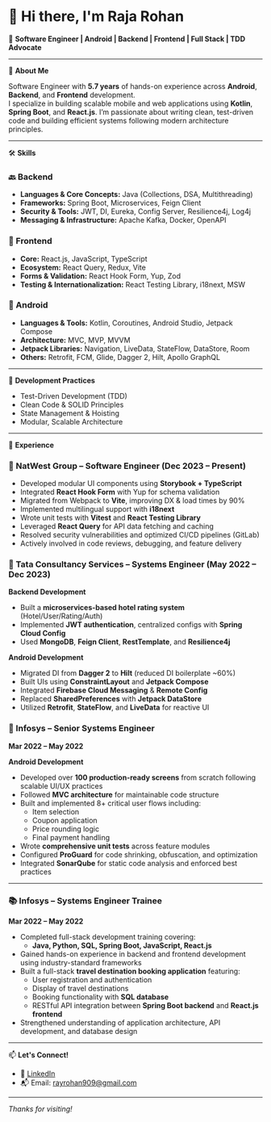 # 👋 Hi there, I'm Raja Rohan

🎯 **Software Engineer | Android | Backend | Frontend | Full Stack | TDD Advocate**

---

💼 **About Me**

Software Engineer with **5.7 years** of hands-on experience across **Android**, **Backend**, and **Frontend** development.  
I specialize in building scalable mobile and web applications using **Kotlin**, **Spring Boot**, and **React.js**. I’m passionate about writing clean, test-driven code and building efficient systems following modern architecture principles.

---

🛠️ **Skills**

### 🔙 Backend
- **Languages & Core Concepts:** Java (Collections, DSA, Multithreading)
- **Frameworks:** Spring Boot, Microservices, Feign Client
- **Security & Tools:** JWT, DI, Eureka, Config Server, Resilience4j, Log4j
- **Messaging & Infrastructure:** Apache Kafka, Docker, OpenAPI

### 🎨 Frontend
- **Core:** React.js, JavaScript, TypeScript  
- **Ecosystem:** React Query, Redux, Vite  
- **Forms & Validation:** React Hook Form, Yup, Zod  
- **Testing & Internationalization:** React Testing Library, i18next, MSW

### 📱 Android
- **Languages & Tools:** Kotlin, Coroutines, Android Studio, Jetpack Compose  
- **Architecture:** MVC, MVP, MVVM  
- **Jetpack Libraries:** Navigation, LiveData, StateFlow, DataStore, Room  
- **Others:** Retrofit, FCM, Glide, Dagger 2, Hilt, Apollo GraphQL

---

🧪 **Development Practices**
- Test-Driven Development (TDD)
- Clean Code & SOLID Principles
- State Management & Hoisting
- Modular, Scalable Architecture

---

💼 **Experience**

### 🏦 NatWest Group – Software Engineer (Dec 2023 – Present)

- Developed modular UI components using **Storybook + TypeScript**
- Integrated **React Hook Form** with Yup for schema validation
- Migrated from Webpack to **Vite**, improving DX & load times by 90%
- Implemented multilingual support with **i18next**
- Wrote unit tests with **Vitest** and **React Testing Library**
- Leveraged **React Query** for API data fetching and caching
- Resolved security vulnerabilities and optimized CI/CD pipelines (GitLab)
- Actively involved in code reviews, debugging, and feature delivery

### 🏨 Tata Consultancy Services – Systems Engineer (May 2022 – Dec 2023)

**Backend Development**
- Built a **microservices-based hotel rating system** (Hotel/User/Rating/Auth)
- Implemented **JWT authentication**, centralized configs with **Spring Cloud Config**
- Used **MongoDB**, **Feign Client**, **RestTemplate**, and **Resilience4j**

**Android Development**
- Migrated DI from **Dagger 2** to **Hilt** (reduced DI boilerplate ~60%)
- Built UIs using **ConstraintLayout** and **Jetpack Compose**
- Integrated **Firebase Cloud Messaging** & **Remote Config**
- Replaced **SharedPreferences** with **Jetpack DataStore**
- Utilized **Retrofit**, **StateFlow**, and **LiveData** for reactive UI

### 🏢 Infosys – Senior Systems Engineer  
**Mar 2022 – May 2022**

**Android Development**
- Developed over **100 production-ready screens** from scratch following scalable UI/UX practices
- Followed **MVC architecture** for maintainable code structure
- Built and implemented 8+ critical user flows including:
  - Item selection  
  - Coupon application  
  - Price rounding logic  
  - Final payment handling
- Wrote **comprehensive unit tests** across feature modules
- Configured **ProGuard** for code shrinking, obfuscation, and optimization
- Integrated **SonarQube** for static code analysis and enforced best practices

---

### 📚 Infosys – Systems Engineer Trainee  
**Mar 2022 – May 2022**

- Completed full-stack development training covering:
  - **Java, Python, SQL, Spring Boot, JavaScript, React.js**
- Gained hands-on experience in backend and frontend development using industry-standard frameworks
- Built a full-stack **travel destination booking application** featuring:
  - User registration and authentication  
  - Display of travel destinations  
  - Booking functionality with **SQL database**
  - RESTful API integration between **Spring Boot backend** and **React.js frontend**
- Strengthened understanding of application architecture, API development, and database design

---

📫 **Let's Connect!**

- 🔗 [LinkedIn]([https://linkedin.com/in/your-profile](https://www.linkedin.com/in/raja-rohan-13046a170/))
- 📬 Email: rayrohan909@gmail.com

---

_Thanks for visiting!_
